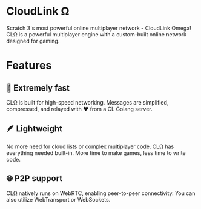# CloudLink Ω
Scratch 3's most powerful online multiplayer network - CloudLink Omega! CLΩ is a powerful multiplayer engine
with a custom-built online network designed for gaming. 

# Features
## 🚀 Extremely fast
CLΩ is built for high-speed networking. Messages are simplified, compressed, and relayed with ♥️ from a CL
Golang server.

## 🪶 Lightweight
No more need for cloud lists or complex multiplayer code. CLΩ has everything needed built-in. More time to
make games, less time to write code.

## 🌐 P2P support
CLΩ natively runs on WebRTC, enabling peer-to-peer connectivity. You can also utilize WebTransport or WebSockets.
